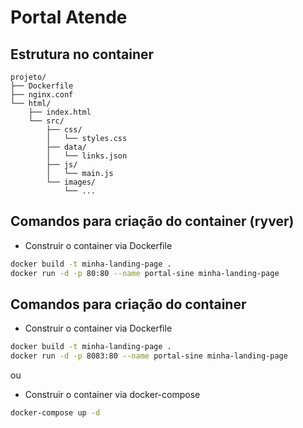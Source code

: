 # Portal Atende

## Estrutura no container


    projeto/
    ├── Dockerfile
    ├── nginx.conf
    └── html/
        ├── index.html
        └── src/
            ├── css/
            │   └── styles.css
            ├── data/
            │   └── links.json
            ├── js/
            │   └── main.js
            └── images/
                └── ...


## Comandos para criação do container (ryver)

- Construir o container via Dockerfile

```bash
docker build -t minha-landing-page .
docker run -d -p 80:80 --name portal-sine minha-landing-page
```

## Comandos para criação do container

- Construir o container via Dockerfile

```bash
docker build -t minha-landing-page .
docker run -d -p 8083:80 --name portal-sine minha-landing-page

```
ou

- Construir o container via docker-compose
```bash
docker-compose up -d
```
